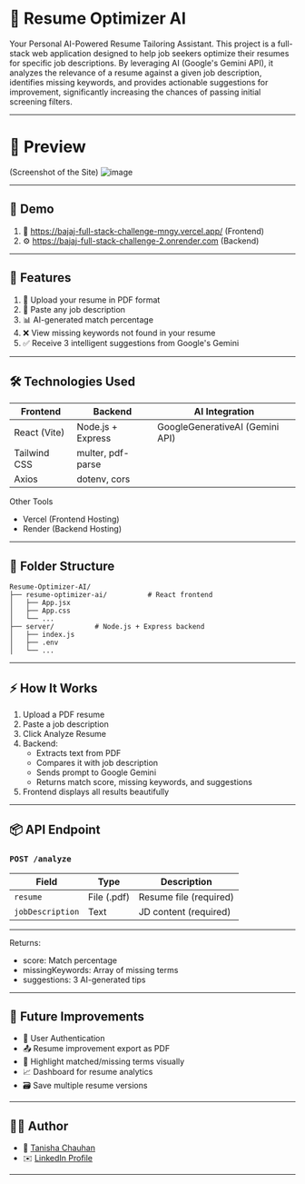 # 📄 Resume Optimizer AI

Your Personal AI-Powered Resume Tailoring Assistant.
This project is a full-stack web application designed to help job seekers optimize their resumes for specific job descriptions. By leveraging AI (Google's Gemini API), it analyzes the relevance of a resume against a given job description, identifies missing keywords, and provides actionable suggestions for improvement, significantly increasing the chances of passing initial screening filters.

---

# 📸 Preview
(Screenshot of the Site)
![image](https://github.com/user-attachments/assets/ce1df345-3a96-47ea-ab86-d9a77621e53b)

---

## 📸 Demo

1. 📍  https://bajaj-full-stack-challenge-mngy.vercel.app/ (Frontend)
2. ⚙️  https://bajaj-full-stack-challenge-2.onrender.com (Backend)
---

## 📌 Features

1. 📄 Upload your resume in PDF format  
2. 🧾 Paste any job description  
3. 📊 AI-generated match percentage  
4. ❌ View missing keywords not found in your resume  
5. ✅ Receive 3 intelligent suggestions from Google's Gemini

---

## 🛠️ Technologies Used
| Frontend     | Backend           | AI Integration                  |
| ------------ | ----------------- | ------------------------------- |
| React (Vite) | Node.js + Express | GoogleGenerativeAI (Gemini API) |
| Tailwind CSS | multer, pdf-parse |                                 |
| Axios        | dotenv, cors      |                                 |

Other Tools  
- Vercel (Frontend Hosting)  
- Render (Backend Hosting)
---

## 🧩 Folder Structure

```
Resume-Optimizer-AI/
├── resume-optimizer-ai/          # React frontend
│   ├── App.jsx
│   ├── App.css
│   └── ...
├── server/          # Node.js + Express backend
│   ├── index.js
│   ├── .env
│   └── ...
```

---
## ⚡ How It Works

1. Upload a PDF resume
2. Paste a job description
3. Click Analyze Resume
4. Backend:
   * Extracts text from PDF
   * Compares it with job description
   * Sends prompt to Google Gemini
   * Returns match score, missing keywords, and suggestions
5. Frontend displays all results beautifully

---

## 📦 API Endpoint

### `POST /analyze`

| Field            | Type        | Description            |
| ---------------- | ----------- | ---------------------- |
| `resume`         | File (.pdf) | Resume file (required) |
| `jobDescription` | Text        | JD content (required)  |

---
Returns:
* score: Match percentage
* missingKeywords: Array of missing terms
* suggestions: 3 AI-generated tips
---

## 📌 Future Improvements

* 🌟 User Authentication
* 📤 Resume improvement export as PDF
* 🎯 Highlight matched/missing terms visually
* 📈 Dashboard for resume analytics
* 🗃️ Save multiple resume versions

---

## 👩‍💻 Author

* 💼 [Tanisha Chauhan](https://github.com/tanisha222)
* ✉️ [LinkedIn Profile](https://www.linkedin.com/in/tanisha-chauhan-9227671b0/)

---


